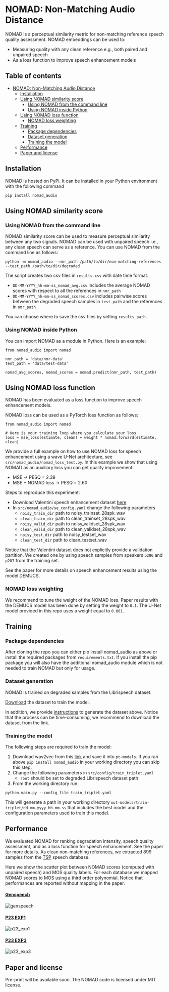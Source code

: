 # NOMAD: Non-Matching Audio Distance

NOMAD is a perceptual similarity metric for non-matching reference speech quality assessment. NOMAD embeddings can be used to:
* Measuring quality with any clean reference e.g., both paired and unpaired speech
* As a loss function to improve speech enhancement models

## Table of contents
- [NOMAD: Non-Matching Audio Distance](#non-matching-audio-distance--nomad-)
  * [Installation](#installation)
  * [Using NOMAD similarity score](#using-nomad-similarity-score)
    + [Using NOMAD from the command line](#using-nomad-from-the-command-line)
    + [Using NOMAD inside Python](#using-nomad-inside-python)
  * [Using NOMAD loss function](#using-nomad-loss-function)
    + [NOMAD loss weighting](#nomad-loss-weighting)
  * [Training](#training)
    + [Package dependencies](#package-dependencies)
    + [Dataset generation](#dataset-generation)
    + [Training the model](#training-the-model)
  * [Performance](#performance)
  * [Paper and license](#paper-and-license)

## Installation
NOMAD is hosted on PyPi. It can be installed in your Python environment with the following command
```
pip install nomad_audio
```

## Using NOMAD similarity score
### Using NOMAD from the command line
NOMAD similarity score can be used to measure perceptual similarity between any two signals. NOMAD can be used with unpaired speech i.e., any clean speech can serve as a reference. You can use NOMAD from the command line as follows:  

```
python -m nomad_audio --nmr_path /path/to/dir/non-matching-references --test_path /path/to/dir/degraded
```

The script creates two csv files in ```results-csv``` with date time format. 
* ```DD-MM-YYYY_hh-mm-ss_nomad_avg.csv``` includes the average NOMAD scores with respect to all the references in ```nmr_path``` 
* ```DD-MM-YYYY_hh-mm-ss_nomad_scores.csv``` includes pairwise scores between the degraded speech samples in ```test_path``` and the references in ```nmr_path```

You can choose where to save the csv files by setting ```results_path```. 

### Using NOMAD inside Python
You can import NOMAD as a module in Python. Here is an example:

```{python}
from nomad_audio import nomad 

nmr_path = 'data/nmr-data'
test_path = 'data/test-data'

nomad_avg_scores, nomad_scores = nomad.predict(nmr_path, test_path)
```

## Using NOMAD loss function
NOMAD has been evaluated as a loss function to improve speech enhancement models. 

NOMAD loss can be used as a PyTorch loss function as follows:
```{python}
from nomad_audio import nomad 

# Here is your training loop where you calculate your loss
loss = mse_loss(estimate, clean) + weight * nomad.forward(estimate, clean)
```

We provide a full example on how to use NOMAD loss for speech enhancement using a wave U-Net architecture, see ```src/nomad_audio/nomad_loss_test.py```.
In this example we show that using NOMAD as an auxiliary loss you can get quality improvement:
* MSE -> PESQ = 2.39
* MSE + NOMAD loss -> PESQ = 2.60


Steps to reproduce this experiment:
* Download Valentini speech enhancement dataset [here](https://datashare.ed.ac.uk/handle/10283/2791)
* In ```src/nomad_audio/se_config.yaml``` change the following parameters
    * ```noisy_train_dir``` path to noisy_trainset_28spk_wav
    * ```clean_train_dir``` path to clean_trainset_28spk_wav
    * ```noisy_valid_dir``` path to noisy_validset_28spk_wav
    * ```clean_valid_dir``` path to clean_validset_28spk_wav
    * ```noisy_test_dir``` path to noisy_testset_wav
    * ```clean_test_dir``` path to clean_testset_wav

Notice that the Valentini dataset does not explicitly provide a validation partition. We created one by using speech samples from speakers ```p286``` and ```p287``` from the training set.

See the paper for more details on speech enhancement results using the model DEMUCS.

### NOMAD loss weighting
We recommend to tune the weight of the NOMAD loss. Paper results with the DEMUCS model has been done by setting the weight to `0.1`. 
The U-Net model provided in this repo uses a weight equal to `0.001`.


## Training

### Package dependencies
After cloning the repo you can either pip install nomad_audio as above or install the required packages from ```requirements.txt```. If you install the pip package you will also have the additional nomad_audio module which is not needed to train NOMAD but only for usage.

### Dataset generation
NOMAD is trained on degraded samples from the Librispeech dataset.

[Download](https://zenodo.org/record/8380442/files/nomad_ls.tar.gz?download=1) the dataset to train the model.

In addition, we provide [instructions](data/nomad_dataset.md) to generate the dataset above. Notice that the process can be time-consuming, we recommend to download the dataset from the link.

### Training the model
The following steps are required to train the model:
1. Download wav2vec from this [link](https://dl.fbaipublicfiles.com/fairseq/wav2vec/wav2vec_small.pt) and save it into ```pt-models```. If you ran above ```pip install nomad_audio``` in your working directory you can skip this step.
2. Change the following parameters in ```src/config/train_triplet.yaml```
    * ```root``` should be set to degraded Librispeech dataset path
3. From the working directory run: 
```
python main.py --config_file train_triplet.yaml
``` 

This will generate a path in your working directory ```out-models/train-triplet/dd-mm-yyyy_hh-mm-ss``` that includes the best model and the configuration parameters used to train this model.


## Performance
We evaluated NOMAD for ranking degradation intensity, speech quality assessment, and as a loss function for speech enhancement.
See the paper for more details. 
As clean non-matching references, we extracted 899 samples from the [TSP](https://www.mmsp.ece.mcgill.ca/Documents/Data/) speech database.

Here we show the scatter plot between NOMAD scores (computed with unpaired speech) and MOS quality labels. For each database we mapped NOMAD scores to MOS using a third order polynomial. 
Notice that performances are reported without mapping in the paper.

#### [Genspeech](https://arxiv.org/abs/2102.10449)
![genspeech](https://raw.githubusercontent.com/alessandroragano/nomad/main/figs/Genspeech_embeddings.png)

#### [P23 EXP1](https://www.itu.int/ITU-T/recommendations/rec.aspx?id=4415&lang=en)
![p23_exp1](https://raw.githubusercontent.com/alessandroragano/nomad/main/figs/P23_EXP1_embeddings.png)

#### [P23 EXP3](https://www.itu.int/ITU-T/recommendations/rec.aspx?id=4415&lang=en)
![p23_exp3](https://raw.githubusercontent.com/alessandroragano/nomad/main/figs/P23_EXP3_embeddings.png)

## Paper and license
Pre-print will be available soon.
The NOMAD code is licensed under MIT license.